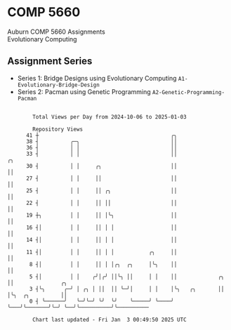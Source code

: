 # COMP 5660
Auburn COMP 5660 Assignments  
Evolutionary Computing

## Assignment Series
- Series 1: Bridge Designs using Evolutionary Computing `A1-Evolutionary-Bridge-Design`
- Series 2: Pacman using Genetic Programming `A2-Genetic-Programming-Pacman`

```

        Total Views per Day from 2024-10-06 to 2025-01-03

        Repository Views
      41 ┼                                          ╭╮
      38 ┤          ╭─╮                             ││
      36 ┤          │ │                             ││
      33 ┤          │ │                             ││                ╭╮
      30 ┤          │ │     ╭╮                      ││                ││
      27 ┤          │ │     ││                      ││                ││
      25 ┤          │ │     ││ ╭╮                   ││                ││
      22 ┤          │ │     ││ ││                   ││                ││
      19 ┼╮         │ │     ││ │╰╮                  ││                ││
      16 ┤│         │ │     ││ │ │                  ││                ││
      14 ┤│         │ │     ││ │ │                  ││                ││
      11 ┤│         │ │     ││ │ │           ╭╮     ││                ││
       8 ┤│         │ │     ││ │ │╭╮  ╭╮     │╰╮    ││                ││
       5 ┤│         │ │    ╭╯│╭╯ ││╰╮ ││     │ │    ││             ╭╮ ││               ╭╮
       3 ┤╰╮      ╭─╯ │ ╭╮ │ ││  ││ ╰─╯│     │ │    │╰╮   ╭╮       ││ │╰╮  ╭╮          ││
       0 ┤ ╰──────╯   ╰─╯╰─╯ ╰╯  ╰╯    ╰─────╯ ╰────╯ ╰───╯╰───────╯╰─╯ ╰──╯╰──────────╯╰──────────

        Chart last updated - Fri Jan  3 00:49:50 2025 UTC
        
```
